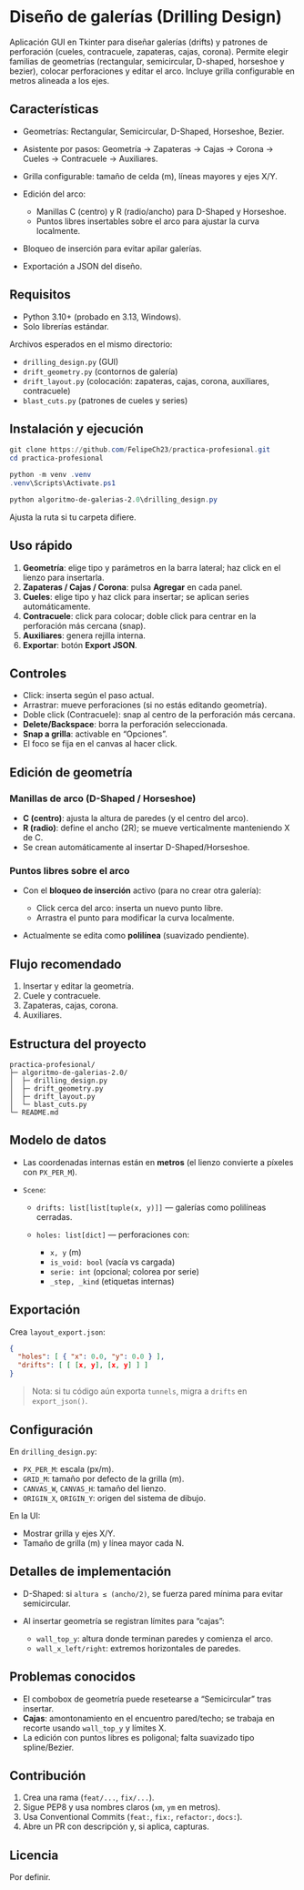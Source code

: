 
# Diseño de galerías (Drilling Design)

Aplicación GUI en Tkinter para diseñar galerías (drifts) y patrones de perforación (cueles, contracuele, zapateras, cajas, corona). Permite elegir familias de geometrías (rectangular, semicircular, D-shaped, horseshoe y bezier), colocar perforaciones y editar el arco. Incluye grilla configurable en metros alineada a los ejes.

## Características

* Geometrías: Rectangular, Semicircular, D-Shaped, Horseshoe, Bezier.
* Asistente por pasos: Geometría → Zapateras → Cajas → Corona → Cueles → Contracuele → Auxiliares.
* Grilla configurable: tamaño de celda (m), líneas mayores y ejes X/Y.
* Edición del arco:

  * Manillas C (centro) y R (radio/ancho) para D-Shaped y Horseshoe.
  * Puntos libres insertables sobre el arco para ajustar la curva localmente.
* Bloqueo de inserción para evitar apilar galerías.
* Exportación a JSON del diseño.

## Requisitos

* Python 3.10+ (probado en 3.13, Windows).
* Solo librerías estándar.

Archivos esperados en el mismo directorio:

* `drilling_design.py` (GUI)
* `drift_geometry.py` (contornos de galería)
* `drift_layout.py` (colocación: zapateras, cajas, corona, auxiliares, contracuele)
* `blast_cuts.py` (patrones de cueles y series)

## Instalación y ejecución

```powershell
git clone https://github.com/FelipeCh23/practica-profesional.git
cd practica-profesional

python -m venv .venv
.venv\Scripts\Activate.ps1

python algoritmo-de-galerias-2.0\drilling_design.py
```

Ajusta la ruta si tu carpeta difiere.

## Uso rápido

1. **Geometría**: elige tipo y parámetros en la barra lateral; haz click en el lienzo para insertarla.
2. **Zapateras / Cajas / Corona**: pulsa **Agregar** en cada panel.
3. **Cueles**: elige tipo y haz click para insertar; se aplican series automáticamente.
4. **Contracuele**: click para colocar; doble click para centrar en la perforación más cercana (snap).
5. **Auxiliares**: genera rejilla interna.
6. **Exportar**: botón **Export JSON**.

## Controles

* Click: inserta según el paso actual.
* Arrastrar: mueve perforaciones (si no estás editando geometría).
* Doble click (Contracuele): snap al centro de la perforación más cercana.
* **Delete/Backspace**: borra la perforación seleccionada.
* **Snap a grilla**: activable en “Opciones”.
* El foco se fija en el canvas al hacer click.

## Edición de geometría

### Manillas de arco (D-Shaped / Horseshoe)

* **C (centro)**: ajusta la altura de paredes (y el centro del arco).
* **R (radio)**: define el ancho (2R); se mueve verticalmente manteniendo X de C.
* Se crean automáticamente al insertar D-Shaped/Horseshoe.

### Puntos libres sobre el arco

* Con el **bloqueo de inserción** activo (para no crear otra galería):

  * Click cerca del arco: inserta un nuevo punto libre.
  * Arrastra el punto para modificar la curva localmente.
* Actualmente se edita como **polilínea** (suavizado pendiente).

## Flujo recomendado

1. Insertar y editar la geometría.
2. Cuele y contracuele.
3. Zapateras, cajas, corona.
4. Auxiliares.

## Estructura del proyecto

```
practica-profesional/
├─ algoritmo-de-galerias-2.0/
│  ├─ drilling_design.py
│  ├─ drift_geometry.py
│  ├─ drift_layout.py
│  └─ blast_cuts.py
└─ README.md
```

## Modelo de datos

* Las coordenadas internas están en **metros** (el lienzo convierte a píxeles con `PX_PER_M`).
* `Scene`:

  * `drifts: list[list[tuple(x, y)]]` — galerías como polilíneas cerradas.
  * `holes: list[dict]` — perforaciones con:

    * `x, y` (m)
    * `is_void: bool` (vacía vs cargada)
    * `serie: int` (opcional; colorea por serie)
    * `_step, _kind` (etiquetas internas)

## Exportación

Crea `layout_export.json`:

```json
{
  "holes": [ { "x": 0.0, "y": 0.0 } ],
  "drifts": [ [ [x, y], [x, y] ] ]
}
```

> Nota: si tu código aún exporta `tunnels`, migra a `drifts` en `export_json()`.

## Configuración

En `drilling_design.py`:

* `PX_PER_M`: escala (px/m).
* `GRID_M`: tamaño por defecto de la grilla (m).
* `CANVAS_W`, `CANVAS_H`: tamaño del lienzo.
* `ORIGIN_X`, `ORIGIN_Y`: origen del sistema de dibujo.

En la UI:

* Mostrar grilla y ejes X/Y.
* Tamaño de grilla (m) y línea mayor cada N.

## Detalles de implementación

* D-Shaped: si `altura ≤ (ancho/2)`, se fuerza pared mínima para evitar semicircular.
* Al insertar geometría se registran límites para “cajas”:

  * `wall_top_y`: altura donde terminan paredes y comienza el arco.
  * `wall_x_left/right`: extremos horizontales de paredes.

## Problemas conocidos

* El combobox de geometría puede resetearse a “Semicircular” tras insertar.
* **Cajas**: amontonamiento en el encuentro pared/techo; se trabaja en recorte usando `wall_top_y` y límites X.
* La edición con puntos libres es poligonal; falta suavizado tipo spline/Bezier.

## Contribución

1. Crea una rama (`feat/...`, `fix/...`).
2. Sigue PEP8 y usa nombres claros (`xm`, `ym` en metros).
3. Usa Conventional Commits (`feat:`, `fix:`, `refactor:`, `docs:`).
4. Abre un PR con descripción y, si aplica, capturas.

## Licencia

Por definir.
